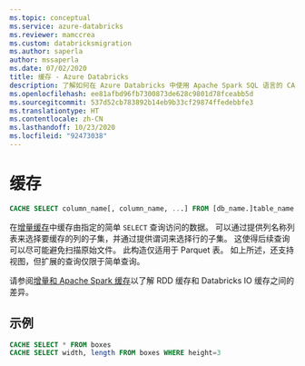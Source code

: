 ```yaml
---
ms.topic: conceptual
ms.service: azure-databricks
ms.reviewer: mamccrea
ms.custom: databricksmigration
ms.author: saperla
author: mssaperla
ms.date: 07/02/2020
title: 缓存 - Azure Databricks
description: 了解如何在 Azure Databricks 中使用 Apache Spark SQL 语言的 CACHE SELECT 语法。
ms.openlocfilehash: ee81afbd96fb7300873de628c9801d78fceabb5d
ms.sourcegitcommit: 537d52cb783892b14eb9b33cf29874ffedebbfe3
ms.translationtype: HT
ms.contentlocale: zh-CN
ms.lasthandoff: 10/23/2020
ms.locfileid: "92473038"
---
```

# <a name="cache"></a>缓存

```sql
CACHE SELECT column_name[, column_name, ...] FROM [db_name.]table_name [ WHERE boolean_expression ]
```

在[增量缓存](../../../../delta/optimizations/delta-cache.md)中缓存由指定的简单 `SELECT` 查询访问的数据。 可以通过提供列名称列表来选择要缓存的列的子集，并通过提供谓词来选择行的子集。 这使得后续查询可以尽可能避免扫描原始文件。 此构造仅适用于 Parquet 表。 如上所述，还支持视图，但扩展的查询仅限于简单查询。

请参阅[增量和 Apache Spark 缓存](../../../../delta/optimizations/delta-cache.md#delta-and-rdd-cache-comparison)以了解 RDD 缓存和 Databricks IO 缓存之间的差异。

## <a name="examples"></a>示例

```sql
CACHE SELECT * FROM boxes
CACHE SELECT width, length FROM boxes WHERE height=3
```